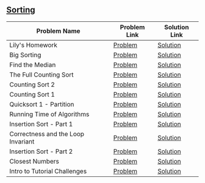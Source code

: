 ## [Sorting](https://www.hackerrank.com/domains/algorithms/arrays-and-sorting)

Problem Name|Problem Link|Solution Link
---|---|---
Lily's Homework|[Problem](https://www.hackerrank.com/challenges/lilys-homework/problem)|[Solution](./lilys-homework.py)
Big Sorting|[Problem](https://www.hackerrank.com/challenges/big-sorting/problem)|[Solution](./big-sorting.cpp)
Find the Median|[Problem](https://www.hackerrank.com/challenges/find-the-median/problem)|[Solution](./find-the-median.cpp)
The Full Counting Sort|[Problem](https://www.hackerrank.com/challenges/countingsort4/problem)|[Solution](./countingsort4.php)
Counting Sort 2|[Problem](https://www.hackerrank.com/challenges/countingsort2/problem)|[Solution](./countingsort2.cpp)
Counting Sort 1|[Problem](https://www.hackerrank.com/challenges/countingsort1/problem)|[Solution](./countingsort1.cpp)
Quicksort 1 - Partition|[Problem](https://www.hackerrank.com/challenges/quicksort1/problem)|[Solution](./quicksort1.cpp)
Running Time of Algorithms|[Problem](https://www.hackerrank.com/challenges/runningtime/problem)|[Solution](./runningtime.cpp)
Insertion Sort - Part 1|[Problem](https://www.hackerrank.com/challenges/insertionsort1/problem)|[Solution](./insertionsort1.cpp)
Correctness and the Loop Invariant|[Problem](https://www.hackerrank.com/challenges/correctness-invariant/problem)|[Solution](./correctness-invariant.cpp)
Insertion Sort - Part 2|[Problem](https://www.hackerrank.com/challenges/insertionsort2/problem)|[Solution](./insertionsort2.cpp)
Closest Numbers|[Problem](https://www.hackerrank.com/challenges/closest-numbers/problem)|[Solution](./closest-numbers.php)
Intro to Tutorial Challenges|[Problem](https://www.hackerrank.com/challenges/tutorial-intro/problem)|[Solution](./tutorial-intro.java)
